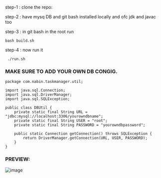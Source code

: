 step-1 : clone the repo:


step-2 : have mysq DB and git bash installed locally and ofc jdk and javac too 

step-3 : in git bash in the root run

```
bash build.sh
``` 


step-4 : now run it

```
 ./run.sh
```

 
### MAKE SURE TO ADD YOUR OWN DB CONGIG.

```
package com.nabin.taskmanager.util;

import java.sql.Connection;
import java.sql.DriverManager;
import java.sql.SQLException;

public class DBUtil {
    private static final String URL = "jdbc:mysql://localhost:3306/yourowndbname";
    private static final String USER = "root";
    private static final String PASSWORD = "yourowndbpassword";

    public static Connection getConnection() throws SQLException {
        return DriverManager.getConnection(URL, USER, PASSWORD);
    }
}
```


### PREVIEW:

![image](https://github.com/user-attachments/assets/74c1d1da-75b6-4f2e-87b5-f0c1b5747d7e)


